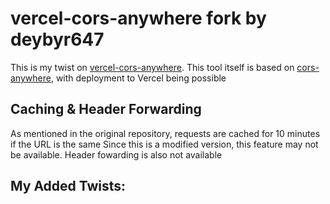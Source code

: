 # vercel-cors-anywhere fork by deybyr647
This is my twist on [vercel-cors-anywhere](https://github.com/eai04191/vercel-cors-anywhere).
This tool itself is based on [cors-anywhere](https://github.com/Rob--W/cors-anywhere), with deployment to Vercel being possible

## Caching & Header Forwarding
As mentioned in the original repository, requests are cached for 10 minutes if the URL is the same
Since this is a modified version, this feature may not be available. Header fowarding is also not available

## My Added Twists:
